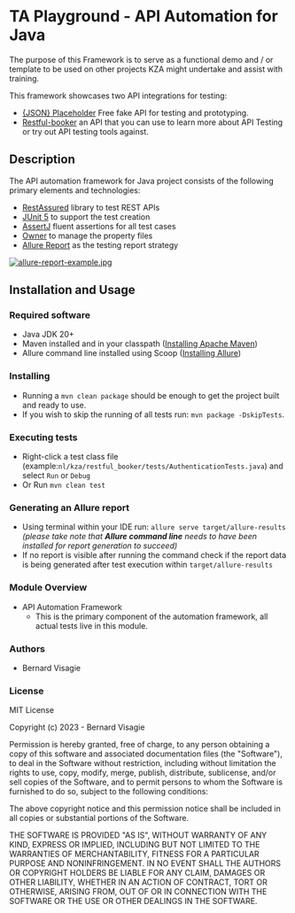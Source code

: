 # TA Playground - API Automation for Java

The purpose of this Framework is to serve as a functional demo and / or template to be used on other projects KZA might
undertake and assist with training.

This framework showcases two API integrations for testing:

* [{JSON} Placeholder](https://jsonplaceholder.typicode.com/) Free fake API for testing and prototyping.
* [Restful-booker](https://restful-booker.herokuapp.com) an API that you can use to learn more about API Testing or try
  out API testing tools against.

## Description

The API automation framework for Java project consists of the following primary elements and technologies:

* [RestAssured](http://rest-assured.io/) library to test REST APIs
* [JUnit 5](https://junit.org/junit5/) to support the test creation
* [AssertJ](https://assertj.github.io/doc/) fluent assertions for all test cases
* [Owner](https://github.com/matteobaccan/owner) to manage the property files
* [Allure Report](https://docs.qameta.io/allure/) as the testing report strategy

[![allure-report-example.jpg](https://i.postimg.cc/C50rR6Qt/allure-report-example.jpg)](https://postimg.cc/xJs37gYy)

## Installation and Usage

### Required software

* Java JDK 20+
* Maven installed and in your classpath ([Installing Apache Maven](https://maven.apache.org/install.html))
* Allure command line installed using
  Scoop ([Installing Allure](https://docs.qameta.io/allure/#_installing_a_commandline))

### Installing

* Running a `mvn clean package` should be enough to get the project built and ready to use.
* If you wish to skip the running of all tests run: `mvn package -DskipTests`.

### Executing tests

* Right-click a test class file (example:`nl/kza/restful_booker/tests/AuthenticationTests.java`) and select `Run`
  or `Debug`
* Or Run `mvn clean test`

### Generating an Allure report

* Using terminal within your IDE run: `allure serve target/allure-results` _(please take note
  that **Allure command line** needs to have been installed for report generation to succeed)_
* If no report is visible after running the command check if the report data is being generated after test execution
  within `target/allure-results`

### Module Overview

* API Automation Framework
    * This is the primary component of the automation framework, all actual tests live in this module.

### Authors

* Bernard Visagie

### License

MIT License

Copyright (c) 2023 - Bernard Visagie

Permission is hereby granted, free of charge, to any person obtaining a copy
of this software and associated documentation files (the "Software"), to deal
in the Software without restriction, including without limitation the rights
to use, copy, modify, merge, publish, distribute, sublicense, and/or sell
copies of the Software, and to permit persons to whom the Software is
furnished to do so, subject to the following conditions:

The above copyright notice and this permission notice shall be included in all
copies or substantial portions of the Software.

THE SOFTWARE IS PROVIDED "AS IS", WITHOUT WARRANTY OF ANY KIND, EXPRESS OR
IMPLIED, INCLUDING BUT NOT LIMITED TO THE WARRANTIES OF MERCHANTABILITY,
FITNESS FOR A PARTICULAR PURPOSE AND NONINFRINGEMENT. IN NO EVENT SHALL THE
AUTHORS OR COPYRIGHT HOLDERS BE LIABLE FOR ANY CLAIM, DAMAGES OR OTHER
LIABILITY, WHETHER IN AN ACTION OF CONTRACT, TORT OR OTHERWISE, ARISING FROM,
OUT OF OR IN CONNECTION WITH THE SOFTWARE OR THE USE OR OTHER DEALINGS IN THE
SOFTWARE.